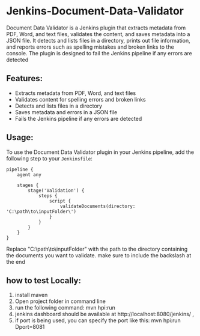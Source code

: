 # Jenkins-Document-Data-Validator
Document Data Validator is a Jenkins plugin that extracts metadata from PDF, Word, and text files, validates the content, and saves metadata into a JSON file. It detects and lists files in a directory, prints out file information, and reports errors such as spelling mistakes and broken links to the console. The plugin is designed to fail the Jenkins pipeline if any errors are detected

## Features:  
- Extracts metadata from PDF, Word, and text files
- Validates content for spelling errors and broken links
- Detects and lists files in a directory
- Saves metadata and errors in a JSON file
- Fails the Jenkins pipeline if any errors are detected

## Usage: 
To use the Document Data Validator plugin in your Jenkins pipeline, add the following step to your `Jenkinsfile`:

```
pipeline {
    agent any

    stages {
        stage('Validation') {
            steps {
                script {
                    validateDocuments(directory: 'C:\path\to\inputFolder\')
                }
            }
        }
    }
}

```
Replace "C:\path\to\inputFolder\" with the path to the directory containing the documents you want to validate.
make sure to include the backslash at the end

## how to test Locally:
1. install maven
2. Open project folder in command line
3. run the following command:   mvn hpi:run
4. jenkins dashboard should be available at http://localhost:8080/jenkins/ , 
5. if port is being used, you can specify the port like this:    mvn hpi:run Dport=8081  
